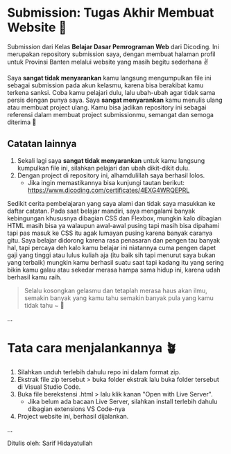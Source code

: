 # Submission: Tugas Akhir Membuat Website 🌱

Submission dari Kelas **Belajar Dasar Pemrograman Web** dari Dicoding. Ini merupakan repository submission saya, dengan membuat halaman profil untuk Provinsi Banten melalui website yang masih begitu sederhana ✌️

Saya **sangat tidak menyarankan** kamu langsung mengumpulkan file ini sebagai submission pada akun kelasmu, karena bisa berakibat kamu terkena sanksi. Coba kamu pelajari dulu, lalu ubah-ubah agar tidak sama persis dengan punya saya. Saya **sangat menyarankan** kamu menulis ulang atau membuat project ulang. Kamu bisa jadikan repository ini sebagai referensi dalam membuat project submissionmu, semangat dan semoga diterima 🍷

## Catatan lainnya
1. Sekali lagi saya **sangat tidak menyarankan** untuk kamu langsung kumpulkan file ini, silahkan pelajari dan ubah dikit-dikit dulu.
2. Dengan project di repository ini, alhamdulillah saya berhasil lolos.
    - Jika ingin memastikannya bisa kunjungi tautan berikut:
    https://www.dicoding.com/certificates/4EXG4WRQEPRL

Sedikit cerita pembelajaran yang saya alami dan tidak saya masukkan ke daftar catatan. Pada saat belajar mandiri, saya mengalami banyak kebingungan khususnya dibagian CSS dan Flexbox, mungkin kalo dibagian HTML masih bisa ya walaupun awal-awal pusing tapi masih bisa dipahami tapi pas masuk ke CSS itu agak lumayan pusing karena banyak caranya gitu. Saya belajar didorong karena rasa penasaran dan pengen tau banyak hal, tapi percaya deh kalo kamu belajar ini niatannya cuma pengen dapet gaji yang tinggi atau lulus kuliah aja (itu baik sih tapi menurut saya bukan yang terbaik) mungkin kamu berhasil suatu saat tapi kadang itu yang sering bikin kamu galau atau sekedar merasa hampa sama hidup ini, karena udah berhasil kamu raih.

> Selalu kosongkan gelasmu dan tetaplah merasa haus akan ilmu, semakin banyak yang kamu tahu semakin banyak pula yang kamu tidak tahu ~ 🍷

...

# Tata cara menjalankannya 🪴

1. Silahkan unduh terlebih dahulu repo ini dalam format zip.
2. Ekstrak file zip tersebut > buka folder ekstrak lalu buka folder tersebut di Visual Studio Code.
3. Buka file berekstensi .html > lalu klik kanan "Open with Live Server".
    - Jika belum ada bacaan Live Server, silahkan install terlebih dahulu dibagian extensions VS Code-nya
4. Project website ini, berhasil dijalankan.

...

Ditulis oleh: Sarif Hidayatullah